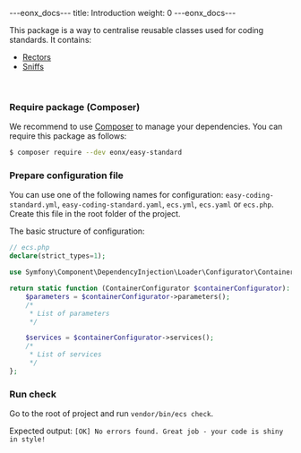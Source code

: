 ---eonx_docs---
title: Introduction
weight: 0
---eonx_docs---

This package is a way to centralise reusable classes used for coding standards. It contains:

- [Rectors][2]
- [Sniffs][3]

<br>

### Require package (Composer)

We recommend to use [Composer][1] to manage your dependencies. You can require this package as follows:

```bash
$ composer require --dev eonx/easy-standard
```

### Prepare configuration file

You can use one of the following names for configuration: `easy-coding-standard.yml`, `easy-coding-standard.yaml`, `ecs.yml`, `ecs.yaml` or `ecs.php`. Create this file in the root folder of the project.

The basic structure of configuration:
```php
// ecs.php
declare(strict_types=1);

use Symfony\Component\DependencyInjection\Loader\Configurator\ContainerConfigurator;

return static function (ContainerConfigurator $containerConfigurator): void {
    $parameters = $containerConfigurator->parameters();
    /*
     * List of parameters
     */

    $services = $containerConfigurator->services();
    /*
     * List of services
     */
};

```

### Run check

Go to the root of project and run `vendor/bin/ecs check`.

Expected output: `[OK] No errors found. Great job - your code is shiny in style!`

[1]: https://getcomposer.org/
[2]: https://github.com/rectorphp/rector
[3]: https://github.com/squizlabs/PHP_CodeSniffer
